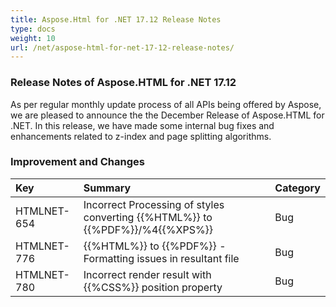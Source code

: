 ```yaml
---
title: Aspose.Html for .NET 17.12 Release Notes
type: docs
weight: 10
url: /net/aspose-html-for-net-17-12-release-notes/
---
```


### **Release Notes of Aspose.HTML for .NET 17.12**
As per regular monthly update process of all APIs being offered by Aspose, we are pleased to announce the the December Release of Aspose.HTML for .NET. In this release, we have made some internal bug fixes and enhancements related to z-index and page splitting algorithms.
### **Improvement and Changes**

|**Key**|**Summary**|**Category**|
| :- | :- | :- |
|HTMLNET-654|Incorrect Processing of styles converting {{%HTML%}} to {{%PDF%}}/%4{{%XPS%}}|Bug|
|HTMLNET-776|{{%HTML%}} to {{%PDF%}} - Formatting issues in resultant file|Bug|
|HTMLNET-780|Incorrect render result with {{%CSS%}} position property|Bug|



